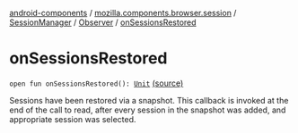 [android-components](../../../index.md) / [mozilla.components.browser.session](../../index.md) / [SessionManager](../index.md) / [Observer](index.md) / [onSessionsRestored](./on-sessions-restored.md)

# onSessionsRestored

`open fun onSessionsRestored(): `[`Unit`](https://kotlinlang.org/api/latest/jvm/stdlib/kotlin/-unit/index.html) [(source)](https://github.com/mozilla-mobile/android-components/blob/master/components/browser/session/src/main/java/mozilla/components/browser/session/SessionManager.kt#L277)

Sessions have been restored via a snapshot. This callback is invoked at the end of the
call to read, after every session in the snapshot was added, and
appropriate session was selected.

